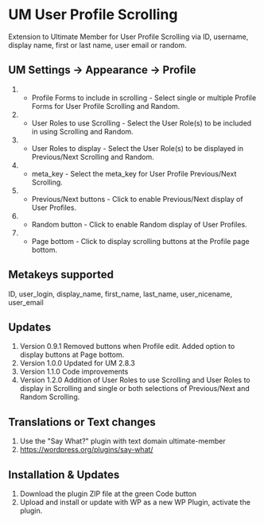 # UM User Profile Scrolling
Extension to Ultimate Member for User Profile Scrolling via ID, username, display name, first or last name, user email or random.

## UM Settings -> Appearance -> Profile
1. * Profile Forms to include in scrolling - Select single or multiple Profile Forms for User Profile Scrolling and Random.
2. * User Roles to use Scrolling - Select the User Role(s) to be included in using Scrolling and Random.
3. * User Roles to display - Select the User Role(s) to be displayed in Previous/Next Scrolling and Random.
4. * meta_key - Select the meta_key for User Profile Previous/Next Scrolling.
5. * Previous/Next buttons - Click to enable Previous/Next display of User Profiles.
6. * Random button - Click to enable Random display of User Profiles.
7. * Page bottom - Click to display scrolling buttons at the Profile page bottom.

## Metakeys supported
ID, user_login, display_name, first_name, last_name, user_nicename, user_email  

## Updates
1. Version 0.9.1 Removed buttons when Profile edit. Added option to display buttons at Page bottom.
2. Version 1.0.0 Updated for UM 2.8.3
3. Version 1.1.0 Code improvements
4. Version 1.2.0 Addition of User Roles to use Scrolling and User Roles to display in Scrolling and single or both selections of Previous/Next and Random Scrolling.

## Translations or Text changes
1. Use the "Say What?" plugin with text domain ultimate-member
2. https://wordpress.org/plugins/say-what/

## Installation & Updates
1. Download the plugin ZIP file at the green Code button
2. Upload and install or update with WP as a new WP Plugin, activate the plugin.
